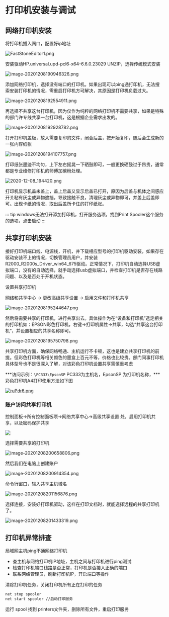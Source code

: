 # 打印机安装与调试

## 网络打印机安装

将打印机插入网口，配置好ip地址

![FastStoneEditor1.png](https://i.loli.net/2020/12/08/AN8TxVqbgnp67yP.png)

安装驱动HP.universal.upd-pcl6-x64-6.6.0.23029 UNZIP，选择传统模式安装

![image-20201208190946326.png](https://i.loli.net/2020/12/08/A58bjGO1rRJ2QuH.png)

添加网络打印机，选择没有端口的打印机。如果出现可以ping通打印机，无法搜索安装打印机的情况，需重启打印机方可解决，其原因是打印机负载过大。

![image-20201208192554911.png](https://i.loli.net/2020/12/08/G17u3iSqlzBPtTA.png)

再选择不共享这台打印机，因为仅作为纯粹的网络打印机不需要共享，如果是特殊的部门许专线共享一台打印机，这是根据企业需求出发的。

![image-20201208192928782.png](https://i.loli.net/2020/12/08/5gQ9H7lErpBbjta.png)



打开打印机盖板，放入需要复印的文件，闭合后盖，按开始复印，随后会生成新的一张内容纸张

![image-20201208194107757.png](https://i.loli.net/2020/12/09/xMdzQp3PfoUhJGj.png)

打印纸张墨迹不均匀，上下左右摇晃一下硒鼓即可，一般更换硒鼓过于昂贵，通常都是专业维修打印机的师傅加碳粉处理。

![2020-12-08_194420.png](https://i.loli.net/2020/12/08/zB7gIeUkifyMAKN.png)

打印机显示机盖未盖上，盖上后盖又显示后盖已打开，原因为后盖与机体之间感应开关粘有灰尘或异物遮挡，导致接触不良，清理灰尘或异物即可，并盖上后盖即可。出现卡纸的情况，取出后盖所卡住的打印纸张。

::: tip
windows无法打开添加打印机，打开服务选项，找到Print Spooler这个服务的选项，点击启动
:::

## 共享打印机安装

接好打印机端口线、电源线，开机，并下载相应型号的打印机驱动安装，如果存在驱动安装不上的情况，切换管理员用户，并安装R2000_R2000s_Driver_win64_675驱动。正常情况下，打印机自动选择USB虚拟端口，没有的自动选择，就手动选择usb虚拟端口，并检查打印机是否存在线路问题、以及是否处于开机状态。

设置共享打印机

网络和共享中心 -> 更改高级共享设置 -> 启用文件和打印机共享

![image-20201208195244647.png](https://i.loli.net/2020/12/08/qhBIXxZLcKawHMU.png)

然后将需要共享的打印机，进行共享出去。具体操作为在“设备和打印机”选定相关的打印机如：EPSON彩色打印机，右键->打印机属性->共享，勾选“共享这台打印机”，并设置相应的共享名称即可。

![image-20201208195750798.png](https://i.loli.net/2020/12/08/sLgUTMap8bNvP2G.png)

共享打印机方面，确保网络畅通、主机运行不卡顿，这也是建立共享打印机的前提。但彩色打印机等相关颜色的墨盒上百元不等，价格也比较贵。部门同事打印机具体型号也不是很深入了解，对该彩色打印机设置共享需慎重考虑

***访问示例：`\PC333\EpsonSP`   PC333为主机名，EpsonSP 为打印机名称，***彩色打印机A4打印使用方法如下图

[![ruPdr6.png](https://s3.ax1x.com/2020/12/14/ruPdr6.png)](https://imgchr.com/i/ruPdr6)

### 账户访问共享打印机

控制面板->所有控制面板项->网络共享中心->高级共享设置 处，启用打印机共享，以及密码保护共享

![](https://i.loli.net/2020/12/08/L2UhepTf3AScbvO.png)

选择需要共享的打印机

![image-20201208200658806.png](https://i.loli.net/2020/12/08/A6wmEcJ4b9DXRQs.png)

然后我们在电脑上创建账户

![image-20201208200914354.png](https://i.loli.net/2020/12/08/9PeZTqJkFvx1ocm.png)

命令行窗口，输入共享主机域名

![image-20201208201156876.png](https://i.loli.net/2020/12/08/yGnX6oNBrTiS2Em.png)

选择连接，安装好打印机驱动，这样在打印文档时，就能选择远程的共享打印机了。

![image-20201208201433319.png](https://i.loli.net/2020/12/08/Rf4cJj8w7VtZQ5O.png)

## 打印机异常排查

局域网主机ping不通网络打印机

* 查主机与网络打印机IP地址，主机之间与打印机进行ping测试
* 检查打印机端口线路是否正常，打印机是否接入正确的端口
* 联系网络管理员，刷新打印机IP，开启端口等操作

清除打印机任务，关闭打印机所有正在打印的任务

```bat
net stop spooler
net start spooler //启动打印服务
```

运行 spool 找到 printers文件夹，删除所有文件，重启打印服务

